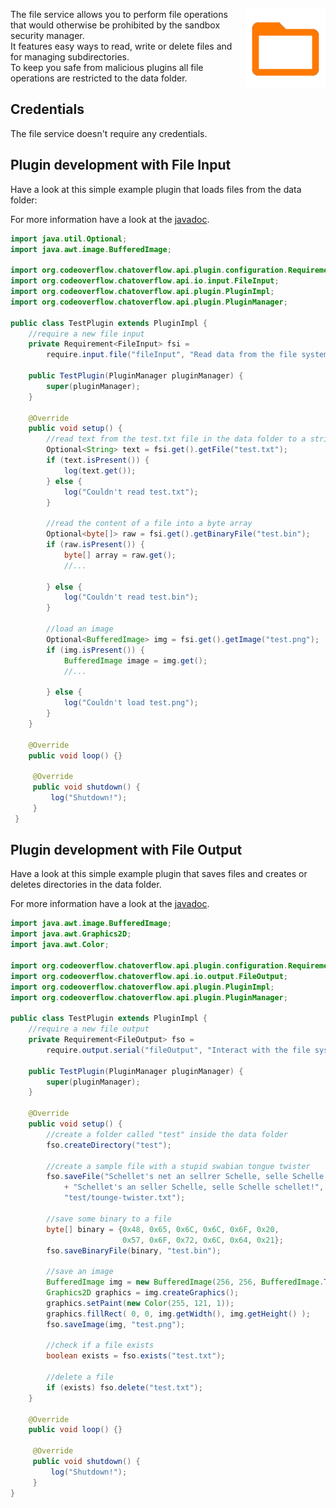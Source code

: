 <p><img align="right" width="128" height="128" src="/docs/img/services/file-material-icon.png"></p>

The file service allows you to perform file operations that would otherwise be prohibited by the sandbox security manager.  
It features easy ways to read, write or delete files and for managing subdirectories.  
To keep you safe from malicious plugins all file operations are restricted to the data folder.

## Credentials

The file service doesn't require any credentials.

## Plugin development with File Input
Have a look at this simple example plugin that loads files from the data folder:

For more information have a look at the [javadoc](http://docs.codeoverflow.org/chatoverflow-api/org/codeoverflow/chatoverflow/api/io/input/FileInput.html).

```java tab=
import java.util.Optional;
import java.awt.image.BufferedImage;

import org.codeoverflow.chatoverflow.api.plugin.configuration.Requirement;
import org.codeoverflow.chatoverflow.api.io.input.FileInput;
import org.codeoverflow.chatoverflow.api.plugin.PluginImpl;
import org.codeoverflow.chatoverflow.api.plugin.PluginManager;

public class TestPlugin extends PluginImpl {
    //require a new file input
    private Requirement<FileInput> fsi = 
        require.input.file("fileInput", "Read data from the file system", false);
    
    public TestPlugin(PluginManager pluginManager) {
        super(pluginManager);
    }
    
    @Override
    public void setup() {
        //read text from the test.txt file in the data folder to a string:
        Optional<String> text = fsi.get().getFile("test.txt");
        if (text.isPresent()) {
            log(text.get());
        } else {
            log("Couldn't read test.txt");
        }

        //read the content of a file into a byte array
        Optional<byte[]> raw = fsi.get().getBinaryFile("test.bin");
        if (raw.isPresent()) {
            byte[] array = raw.get();
            //...

        } else {
            log("Couldn't read test.bin");
        }

        //load an image
        Optional<BufferedImage> img = fsi.get().getImage("test.png");
        if (img.isPresent()) {
            BufferedImage image = img.get();
            //...

        } else {
            log("Couldn't load test.png");
        }
    }
    
    @Override
    public void loop() {}
     
     @Override 
     public void shutdown() {
         log("Shutdown!");
     }
 }
```

## Plugin development with File Output
Have a look at this simple example plugin that saves files and creates or deletes directories in the data folder.

For more information have a look at the [javadoc](http://docs.codeoverflow.org/chatoverflow-api/org/codeoverflow/chatoverflow/api/io/output/FileOutput.html).

```java tab=
import java.awt.image.BufferedImage;
import java.awt.Graphics2D;
import java.awt.Color;

import org.codeoverflow.chatoverflow.api.plugin.configuration.Requirement;
import org.codeoverflow.chatoverflow.api.io.output.FileOutput;
import org.codeoverflow.chatoverflow.api.plugin.PluginImpl;
import org.codeoverflow.chatoverflow.api.plugin.PluginManager;

public class TestPlugin extends PluginImpl {
    //require a new file output
    private Requirement<FileOutput> fso = 
        require.output.serial("fileOutput", "Interact with the file system", false);
    
    public TestPlugin(PluginManager pluginManager) {
        super(pluginManager);
    }
    
    @Override
    public void setup() {
        //create a folder called "test" inside the data folder
        fso.createDirectory("test");
        
        //create a sample file with a stupid swabian tongue twister
        fso.saveFile("Schellet's net an sellrer Schelle, selle Schelle schellet net.\n"
            + "Schellet's an seller Schelle, selle Schelle schellet!", 
            "test/tounge-twister.txt");
        
        //save some binary to a file
        byte[] binary = {0x48, 0x65, 0x6C, 0x6C, 0x6F, 0x20,
                         0x57, 0x6F, 0x72, 0x6C, 0x64, 0x21};
        fso.saveBinaryFile(binary, "test.bin");

        //save an image
        BufferedImage img = new BufferedImage(256, 256, BufferedImage.TYPE_INT_ARGB);
        Graphics2D graphics = img.createGraphics();
        graphics.setPaint(new Color(255, 121, 1));
        graphics.fillRect( 0, 0, img.getWidth(), img.getHeight() );
        fso.saveImage(img, "test.png");

        //check if a file exists
        boolean exists = fso.exists("test.txt");
        
        //delete a file 
        if (exists) fso.delete("test.txt");
    }
    
    @Override
    public void loop() {}
     
     @Override 
     public void shutdown() {
         log("Shutdown!");
     }
}
```
